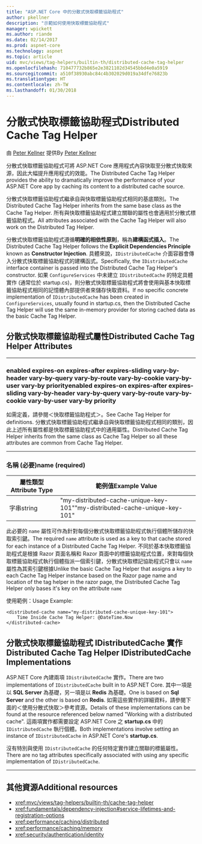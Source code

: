 ```yaml
---
title: "ASP.NET Core 中的分散式快取標籤協助程式"
author: pkellner
description: "示範如何使用快取標籤協助程式"
manager: wpickett
ms.author: riande
ms.date: 02/14/2017
ms.prod: aspnet-core
ms.technology: aspnet
ms.topic: article
uid: mvc/views/tag-helpers/builtin-th/distributed-cache-tag-helper
ms.openlocfilehash: 710477732b865e2e3821102d34545bbd4e0a5919
ms.sourcegitcommit: a510f38930abc84c4b302029d019a34dfe76823b
ms.translationtype: HT
ms.contentlocale: zh-TW
ms.lasthandoff: 01/30/2018
---
```

# <a name="distributed-cache-tag-helper"></a><span data-ttu-id="0c224-103">分散式快取標籤協助程式</span><span class="sxs-lookup"><span data-stu-id="0c224-103">Distributed Cache Tag Helper</span></span>

<span data-ttu-id="0c224-104">由 [Peter Kellner](http://peterkellner.net) 提供</span><span class="sxs-lookup"><span data-stu-id="0c224-104">By [Peter Kellner](http://peterkellner.net)</span></span> 


<span data-ttu-id="0c224-105">分散式快取標籤協助程式可將 ASP.NET Core 應用程式內容快取至分散式快取來源，因此大幅提升應用程式的效能。</span><span class="sxs-lookup"><span data-stu-id="0c224-105">The Distributed Cache Tag Helper provides the ability to dramatically improve the performance of your ASP.NET Core app by caching its content to a distributed cache source.</span></span>

<span data-ttu-id="0c224-106">分散式快取標籤協助程式繼承自與快取標籤協助程式相同的基底類別。</span><span class="sxs-lookup"><span data-stu-id="0c224-106">The Distributed Cache Tag Helper inherits from the same base class as the Cache Tag Helper.</span></span>  <span data-ttu-id="0c224-107">所有與快取標籤協助程式建立關聯的屬性也會適用於分散式標籤協助程式。</span><span class="sxs-lookup"><span data-stu-id="0c224-107">All attributes associated with the Cache Tag Helper will also work on the Distributed Tag Helper.</span></span>


<span data-ttu-id="0c224-108">分散式快取標籤協助程式遵循**明確的相依性原則**，稱為**建構函式插入**。</span><span class="sxs-lookup"><span data-stu-id="0c224-108">The Distributed Cache Tag Helper follows the **Explicit Dependencies Principle** known as **Constructor Injection**.</span></span>  <span data-ttu-id="0c224-109">具體來說，`IDistributedCache` 介面容器會傳入分散式快取標籤協助程式的建構函式。</span><span class="sxs-lookup"><span data-stu-id="0c224-109">Specifically, the `IDistributedCache` interface container is passed into the Distributed Cache Tag Helper's constructor.</span></span>  <span data-ttu-id="0c224-110">如果 `ConfigureServices` 中未建立 `IDistributedCache` 的特定具體實作 (通常位於 startup.cs)，則分散式快取標籤協助程式將會使用與基本快取標籤協助程式相同的記憶體內部提供者來儲存快取資料。</span><span class="sxs-lookup"><span data-stu-id="0c224-110">If no specific concrete implementation of `IDistributedCache` has been created in `ConfigureServices`, usually found in startup.cs, then the Distributed Cache Tag Helper will use the same in-memory provider for storing cached data as the basic Cache Tag Helper.</span></span>

## <a name="distributed-cache-tag-helper-attributes"></a><span data-ttu-id="0c224-111">分散式快取標籤協助程式屬性</span><span class="sxs-lookup"><span data-stu-id="0c224-111">Distributed Cache Tag Helper Attributes</span></span>

- - -

### <a name="enabled-expires-on-expires-after-expires-sliding-vary-by-header-vary-by-query-vary-by-route-vary-by-cookie-vary-by-user-vary-by-priority"></a><span data-ttu-id="0c224-112">enabled expires-on expires-after expires-sliding vary-by-header vary-by-query vary-by-route vary-by-cookie vary-by-user vary-by priority</span><span class="sxs-lookup"><span data-stu-id="0c224-112">enabled expires-on expires-after expires-sliding vary-by-header vary-by-query vary-by-route vary-by-cookie vary-by-user vary-by priority</span></span>

<span data-ttu-id="0c224-113">如需定義，請參閱＜快取標籤協助程式＞。</span><span class="sxs-lookup"><span data-stu-id="0c224-113">See Cache Tag Helper for definitions.</span></span> <span data-ttu-id="0c224-114">分散式快取標籤協助程式繼承自與快取標籤協助程式相同的類別，因此上述所有屬性都是快取標籤協助程式中的通用屬性。</span><span class="sxs-lookup"><span data-stu-id="0c224-114">Distributed Cache Tag Helper inherits from the same class as Cache Tag Helper so all these attributes are common from Cache Tag Helper.</span></span>

- - -

### <a name="name-required"></a><span data-ttu-id="0c224-115">名稱 (必要)</span><span class="sxs-lookup"><span data-stu-id="0c224-115">name (required)</span></span>

| <span data-ttu-id="0c224-116">屬性類型</span><span class="sxs-lookup"><span data-stu-id="0c224-116">Attribute Type</span></span>    | <span data-ttu-id="0c224-117">範例值</span><span class="sxs-lookup"><span data-stu-id="0c224-117">Example Value</span></span>     |
|----------------   |----------------   |
| <span data-ttu-id="0c224-118">字串</span><span class="sxs-lookup"><span data-stu-id="0c224-118">string</span></span>    | <span data-ttu-id="0c224-119">"my-distributed-cache-unique-key-101"</span><span class="sxs-lookup"><span data-stu-id="0c224-119">"my-distributed-cache-unique-key-101"</span></span>     |

<span data-ttu-id="0c224-120">此必要的 `name` 屬性可作為針對每個分散式快取標籤協助程式執行個體所儲存的快取索引鍵。</span><span class="sxs-lookup"><span data-stu-id="0c224-120">The required `name` attribute is used as a key to that cache stored for each instance of a Distributed Cache Tag Helper.</span></span>  <span data-ttu-id="0c224-121">不同於基本快取標籤協助程式是根據 Razor 頁面名稱和 Razor 頁面中的標籤協助程式位置，來對每個快取標籤協助程式執行個體指派一個索引鍵，分散式快取標記協助程式只會以 `name` 屬性為其索引鍵根據</span><span class="sxs-lookup"><span data-stu-id="0c224-121">Unlike the basic Cache Tag Helper that assigns a key to each Cache Tag Helper instance based on the Razor page name and location of the tag helper in the razor page, the Distributed Cache Tag Helper only bases it's key on the attribute `name`</span></span>

<span data-ttu-id="0c224-122">使用範例：</span><span class="sxs-lookup"><span data-stu-id="0c224-122">Usage Example:</span></span>

```cshtml
<distributed-cache name="my-distributed-cache-unique-key-101">
    Time Inside Cache Tag Helper: @DateTime.Now
</distributed-cache>
```

## <a name="distributed-cache-tag-helper-idistributedcache-implementations"></a><span data-ttu-id="0c224-123">分散式快取標籤協助程式 IDistributedCache 實作</span><span class="sxs-lookup"><span data-stu-id="0c224-123">Distributed Cache Tag Helper IDistributedCache Implementations</span></span>

<span data-ttu-id="0c224-124">ASP.NET Core 內建兩項 `IDistributedCache` 實作。</span><span class="sxs-lookup"><span data-stu-id="0c224-124">There are two implementations of `IDistributedCache` built in to ASP.NET Core.</span></span>  <span data-ttu-id="0c224-125">其中一項是以 **SQL Server** 為基礎，另一項是以 **Redis** 為基礎。</span><span class="sxs-lookup"><span data-stu-id="0c224-125">One is based on **Sql Server** and the other is based on **Redis**.</span></span> <span data-ttu-id="0c224-126">如需這些實作的詳細資料，請參閱下面的＜使用分散式快取＞參考資源。</span><span class="sxs-lookup"><span data-stu-id="0c224-126">Details of these implementations can be found at the resource referenced below named "Working with a distributed cache".</span></span> <span data-ttu-id="0c224-127">這兩項實作都需要設定 ASP.NET Core 之 **startup.cs** 中的 `IDistributedCache` 執行個體。</span><span class="sxs-lookup"><span data-stu-id="0c224-127">Both implementations involve setting an instance of `IDistributedCache` in ASP.NET Core's **startup.cs**.</span></span>

<span data-ttu-id="0c224-128">沒有特別與使用 `IDistributedCache` 的任何特定實作建立關聯的標籤屬性。</span><span class="sxs-lookup"><span data-stu-id="0c224-128">There are no tag attributes specifically associated with using any specific implementation of `IDistributedCache`.</span></span>



- - -



## <a name="additional-resources"></a><span data-ttu-id="0c224-129">其他資源</span><span class="sxs-lookup"><span data-stu-id="0c224-129">Additional resources</span></span>

* <xref:mvc/views/tag-helpers/builtin-th/cache-tag-helper>
* <xref:fundamentals/dependency-injection#service-lifetimes-and-registration-options>
* <xref:performance/caching/distributed>
* <xref:performance/caching/memory>
* <xref:security/authentication/identity>
